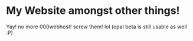 # My Website amongst other things! 
Yay! no more 000webhost! screw them! lol
(opal beta is still usable as well :P)
